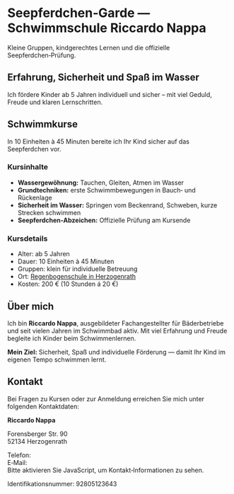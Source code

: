 # Seepferdchen‑Garde — Schwimmschule Riccardo Nappa

Kleine Gruppen, kindgerechtes Lernen und die offizielle Seepferdchen‑Prüfung.

## Erfahrung, Sicherheit und Spaß im Wasser

Ich fördere Kinder ab 5 Jahren individuell und sicher – mit viel Geduld, Freude und klaren Lernschritten.

## Schwimmkurse

In 10&nbsp;Einheiten à 45&nbsp;Minuten bereite ich Ihr Kind sicher auf das Seepferdchen vor.

### Kursinhalte

- **Wassergewöhnung:** Tauchen, Gleiten, Atmen im Wasser
- **Grundtechniken:** erste Schwimmbewegungen in Bauch‑ und Rückenlage
- **Sicherheit im Wasser:** Springen vom Beckenrand, Schweben, kurze Strecken schwimmen
- **Seepferdchen‑Abzeichen:** Offizielle Prüfung am Kursende

### Kursdetails

- Alter: ab 5&nbsp;Jahren
- Dauer: 10&nbsp;Einheiten à 45&nbsp;Minuten
- Gruppen: klein für individuelle Betreuung
- Ort: [Regenbogenschule in Herzogenrath](https://maps.app.goo.gl/dDAyGnimfYUQYJHU9)
- Kosten: 200&nbsp;€ (10 Stunden á 20&nbsp;€)

## Über mich

Ich bin **Riccardo Nappa**, ausgebildeter Fachangestellter für Bäderbetriebe und seit vielen Jahren im Schwimmbad aktiv. Mit viel Erfahrung und Freude begleite ich Kinder beim Schwimmenlernen.

**Mein Ziel:** Sicherheit, Spaß und individuelle Förderung — damit Ihr Kind im eigenen Tempo schwimmen lernt.

## Kontakt

Bei Fragen zu Kursen oder zur Anmeldung erreichen Sie mich unter folgenden Kontaktdaten:

**Riccardo Nappa**

Forensberger Str. 90  
52134 Herzogenrath

Telefon: <span id="contact-phone" class="tap-target"></span>&nbsp;<span id="contact-whatsapp" class="tap-target text-decoration-none"></span>  
E‑Mail: <span id="contact-email" class="tap-target"></span>  
<noscript>Bitte aktivieren Sie JavaScript, um Kontakt‑Informationen zu sehen.</noscript>

Identifikationsnummer: 92805123643
